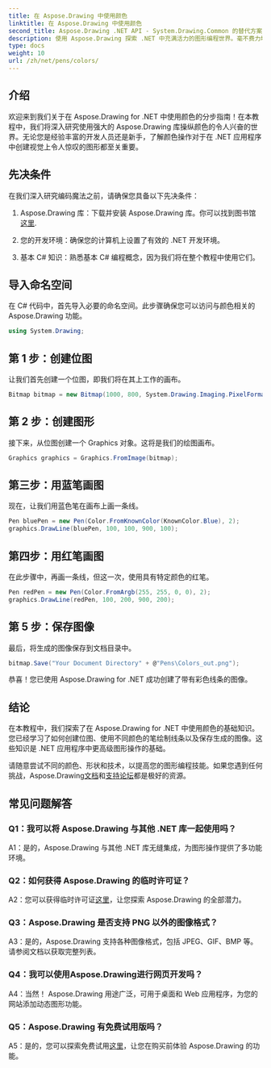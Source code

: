 ```yaml
---
title: 在 Aspose.Drawing 中使用颜色
linktitle: 在 Aspose.Drawing 中使用颜色
second_title: Aspose.Drawing .NET API - System.Drawing.Common 的替代方案
description: 使用 Aspose.Drawing 探索 .NET 中充满活力的图形编程世界。毫不费力地创造令人惊叹的视觉效果。
type: docs
weight: 10
url: /zh/net/pens/colors/
---
```

## 介绍

欢迎来到我们关于在 Aspose.Drawing for .NET 中使用颜色的分步指南！在本教程中，我们将深入研究使用强大的 Aspose.Drawing 库操纵颜色的令人兴奋的世界。无论您是经验丰富的开发人员还是新手，了解颜色操作对于在 .NET 应用程序中创建视觉上令人惊叹的图形都至关重要。

## 先决条件

在我们深入研究编码魔法之前，请确保您具备以下先决条件：

1.  Aspose.Drawing 库：下载并安装 Aspose.Drawing 库。你可以找到图书馆[这里](https://releases.aspose.com/drawing/net/).

2. 您的开发环境：确保您的计算机上设置了有效的 .NET 开发环境。

3. 基本 C# 知识：熟悉基本 C# 编程概念，因为我们将在整个教程中使用它们。

## 导入命名空间

在 C# 代码中，首先导入必要的命名空间。此步骤确保您可以访问与颜色相关的 Aspose.Drawing 功能。

```csharp
using System.Drawing;
```

## 第 1 步：创建位图

让我们首先创建一个位图，即我们将在其上工作的画布。

```csharp
Bitmap bitmap = new Bitmap(1000, 800, System.Drawing.Imaging.PixelFormat.Format32bppPArgb);
```

## 第 2 步：创建图形

接下来，从位图创建一个 Graphics 对象。这将是我们的绘图画布。

```csharp
Graphics graphics = Graphics.FromImage(bitmap);
```

## 第三步：用蓝笔画图

现在，让我们用蓝色笔在画布上画一条线。

```csharp
Pen bluePen = new Pen(Color.FromKnownColor(KnownColor.Blue), 2);
graphics.DrawLine(bluePen, 100, 100, 900, 100);
```

## 第四步：用红笔画图

在此步骤中，再画一条线，但这一次，使用具有特定颜色的红笔。

```csharp
Pen redPen = new Pen(Color.FromArgb(255, 255, 0, 0), 2);
graphics.DrawLine(redPen, 100, 200, 900, 200);
```

## 第 5 步：保存图像

最后，将生成的图像保存到文档目录中。

```csharp
bitmap.Save("Your Document Directory" + @"Pens\Colors_out.png");
```

恭喜！您已使用 Aspose.Drawing for .NET 成功创建了带有彩色线条的图像。

## 结论

在本教程中，我们探索了在 Aspose.Drawing for .NET 中使用颜色的基础知识。您已经学习了如何创建位图、使用不同颜色的笔绘制线条以及保存生成的图像。这些知识是 .NET 应用程序中更高级图形操作的基础。

请随意尝试不同的颜色、形状和技术，以提高您的图形编程技能。如果您遇到任何挑战，Aspose.Drawing[文档](https://reference.aspose.com/drawing/net/)和[支持论坛](https://forum.aspose.com/c/diagram/17)都是极好的资源。

## 常见问题解答

### Q1：我可以将 Aspose.Drawing 与其他 .NET 库一起使用吗？

A1：是的，Aspose.Drawing 与其他 .NET 库无缝集成，为图形操作提供了多功能环境。

### Q2：如何获得 Aspose.Drawing 的临时许可证？

 A2：您可以获得临时许可证[这里](https://purchase.aspose.com/temporary-license/)，让您探索 Aspose.Drawing 的全部潜力。

### Q3：Aspose.Drawing 是否支持 PNG 以外的图像格式？

A3：是的，Aspose.Drawing 支持各种图像格式，包括 JPEG、GIF、BMP 等。请参阅文档以获取完整列表。

### Q4：我可以使用Aspose.Drawing进行网页开发吗？

A4：当然！ Aspose.Drawing 用途广泛，可用于桌面和 Web 应用程序，为您的网站添加动态图形功能。

### Q5：Aspose.Drawing 有免费试用版吗？

 A5：是的，您可以探索免费试用[这里](https://releases.aspose.com/drawing/net/)，让您在购买前体验 Aspose.Drawing 的功能。

